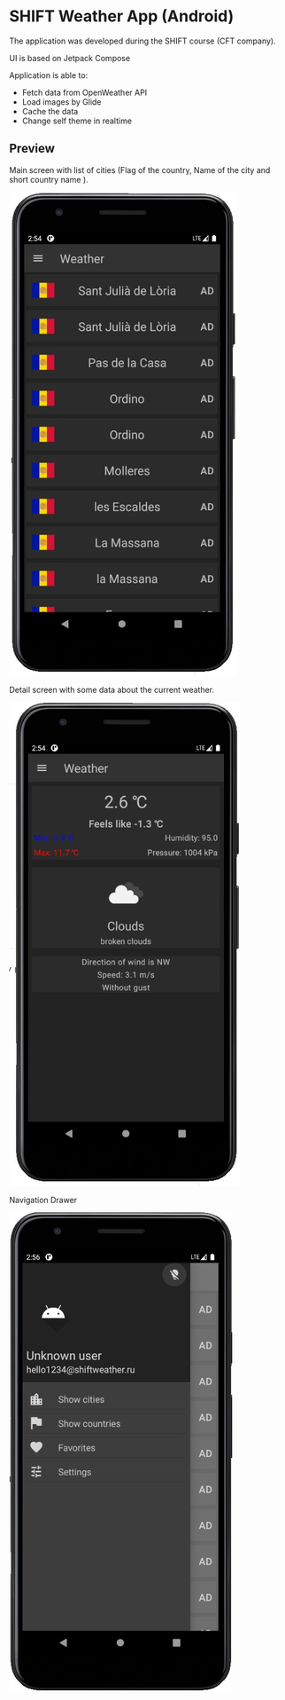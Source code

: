 # SHIFT Weather App (Android)
The application was developed during the SHIFT course (CFT company).

UI is based on Jetpack Compose

Application is able to:
* Fetch data from OpenWeather API
* Load images by Glide
* Cache the data
* Change self theme in realtime


## Preview
Main screen with list of cities (Flag of the country, Name of the city and short country name ).

![MainScreen Preview](/imgs/mainscreen.jpg)


Detail screen with some data about the current weather.

![DetailScreen Preview](/imgs/detailscreen.jpg)

Navigation Drawer

![NavigationDrawer Preview](/imgs/draweropen.jpg)


